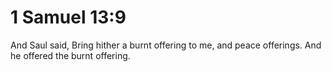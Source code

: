 # 1 Samuel 13:9

And Saul said, Bring hither a burnt offering to me, and peace offerings. And he offered the burnt offering.